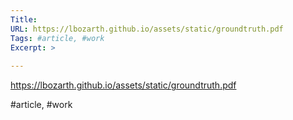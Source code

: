 ```yaml
---
Title: 
URL: https://lbozarth.github.io/assets/static/groundtruth.pdf
Tags: #article, #work
Excerpt: >
    
---
```

https://lbozarth.github.io/assets/static/groundtruth.pdf

#article, #work
